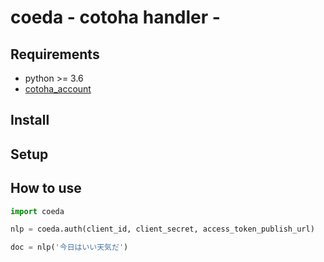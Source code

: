 # coeda - cotoha handler -

## Requirements

- python >= 3.6
- [cotoha_account](https://api.ce-cotoha.com/contents/index.html)

## Install

## Setup

## How to use

```python
import coeda

nlp = coeda.auth(client_id, client_secret, access_token_publish_url)

doc = nlp('今日はいい天気だ')
```
